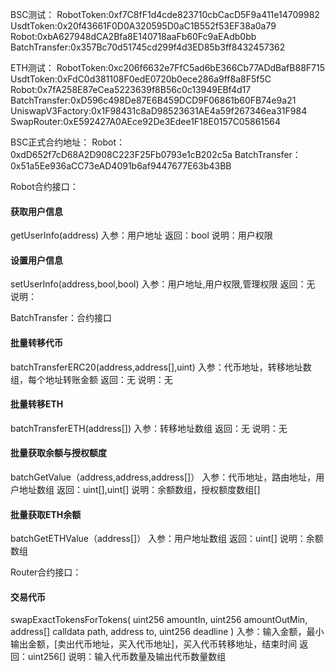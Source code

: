 BSC测试：
RobotToken:0xf7C8fF1d4cde823710cbCacD5F9a411e14709982
UsdtToken:0x20f43661F0D0A320595D0aC1B552f53EF38a0a79
Robot:0xbA627948dCA2Bfa8E140718aaFb60Fc9aEAdb0bb
BatchTransfer:0x357Bc70d51745cd299f4d3ED85b3ff8432457362

ETH测试：
RobotToken:0xc206f6632e7FfC5ad6bE366Cb77ADdBafB88F715
UsdtToken:0xFdC0d381108F0edE0720b0ece286a9ff8a8F5f5C
Robot:0x7fA258E87eCea5223639f8B56c0c13949EBf4d17
BatchTransfer:0xD596c498De87E6B459DCD9F06861b60FB74e9a21
UniswapV3Factory:0x1F98431c8aD98523631AE4a59f267346ea31F984
SwapRouter:0xE592427A0AEce92De3Edee1F18E0157C05861564

BSC正式合约地址：
Robot： 0xdD652f7cD68A2D908C223F25Fb0793e1cB202c5a
BatchTransfer：0x51a5Ee936aCC73eAD4091b6af9447677E63b43BB

Robot合约接口：

#### 获取用户信息
getUserInfo(address)
入参：用户地址
返回：bool
说明：用户权限
#### 设置用户信息
setUserInfo(address,bool,bool)
入参：用户地址,用户权限,管理权限
返回：无
说明：

BatchTransfer：合约接口

#### 批量转移代币
batchTransferERC20(address,address[],uint)
入参：代币地址，转移地址数组，每个地址转账金额
返回：无
说明：无


#### 批量转移ETH
batchTransferETH(address[])
入参：转移地址数组
返回：无
说明：无

#### 批量获取余额与授权额度
batchGetValue（address,address,address[]）
入参：代币地址，路由地址，用户地址数组
返回：uint[],uint[]
说明：余额数组，授权额度数组[]

#### 批量获取ETH余额
batchGetETHValue（address[]）
入参：用户地址数组
返回：uint[]
说明：余额数组

Router合约接口：

#### 交易代币
swapExactTokensForTokens(
        uint256 amountIn,
        uint256 amountOutMin,
        address[] calldata path,
        address to,
        uint256 deadline
    )
入参：输入金额，最小输出金额，[卖出代币地址，买入代币地址]，买入代币转移地址，结束时间
返回：uint256[]
说明：输入代币数量及输出代币数量数组
